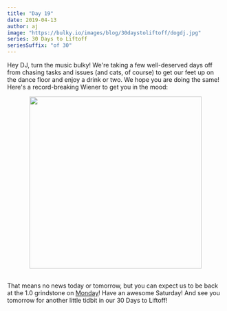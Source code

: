 ```yaml
---
title: "Day 19"
date: 2019-04-13
author: aj
image: "https://bulky.io/images/blog/30daystoliftoff/dogdj.jpg"
series: 30 Days to Liftoff
seriesSuffix: "of 30"
---
```


Hey DJ, turn the music bulky! We're taking a few well-deserved days off from chasing tasks and issues (and cats, of course) to get our feet up on the dance floor and enjoy a drink or two. We hope you are doing the same! Here's a record-breaking Wiener to get you in the mood:

<!--more-->

<center><img width="400" src="https://media.giphy.com/media/rdAeOA3mfXomQ/giphy.gif"><br/><br/></center>

That means no news today or tomorrow, but you can expect us to be back at the 1.0 grindstone on [Monday](/blog/2019/04/liftoff-21/)! Have an awesome Saturday! And see you tomorrow for another little tidbit in our 30 Days to Liftoff!
